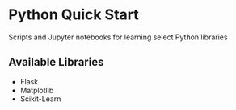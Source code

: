 # Python Quick Start
Scripts and Jupyter notebooks for learning select Python libraries

## Available Libraries
- Flask
- Matplotlib
- Scikit-Learn
